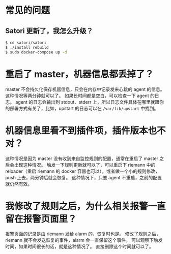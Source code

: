 # 常见的问题

## Satori 更新了，我怎么升级？

```bash
$ cd satori/satori
$ ./install rebuild
$ sudo docker-compose up -d
```

# 重启了 master，机器信息都丢掉了？
master 不会持久化保存机器信息，只会在内存中记录发来心跳的 agent 的信息。
这种情况等两分钟就可以了。
如果长时间都是空白，可以检查一下 agent 的日志。
agent 的日志会输出到 stdout、stderr 上，所以日志文件具体在哪里就跟你的部署方式有关了，比如，upstart 的日志可以在 `/var/lib/upstart` 中找到。

# 机器信息里看不到插件项，插件版本也不对？
这种情况是因为 master 没有收到来自监控规则的配置，通常在重启了 master 之后会出现这种情况。
触发一下规则更新就可以了，可以重启下 riemann 中的 reloader（重启 riemann 的 docker 容器也可以），或者做一个小的规则修改，push 上去，两分钟后就会恢复。
这种情况下，只要 agent 不重启，之前的配置就仍然有效。

# 我修改了规则之后，为什么相关报警一直留在报警页面里？
报警页面的记录是由 riemann 发给 alarm 的，恢复时也是。
修改了规则之后，riemann 就不会发送恢复的事件，alarm 会一直保留这个事件。
可以观察下触发时间，如果时间很长的话，就是这种情况了。
直接删除这个时间就可以了。

